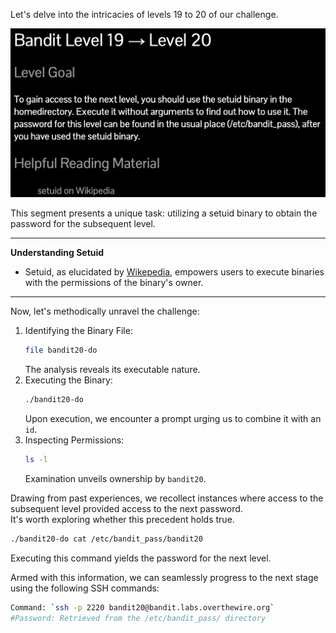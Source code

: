Let's delve into the intricacies of levels 19 to 20 of our challenge.

![untitled](ScreenShots/Level%2019%20->%2020.jpg)

This segment presents a unique task: utilizing a setuid binary to obtain the password for the subsequent level.

---
**Understanding Setuid**
- Setuid, as elucidated by [Wikepedia](https://en.wikipedia.org/wiki/Setuid), empowers users to execute binaries with the permissions of the binary's owner.

---
Now, let's methodically unravel the challenge:
1. Identifying the Binary File:
    ```bash
    file bandit20-do
    ```
    The analysis reveals its executable nature.
2. Executing the Binary:
    ```bash
    ./bandit20-do
    ```
    Upon execution, we encounter a prompt urging us to combine it with an `id`.
3. Inspecting Permissions:
    ```bash
    ls -l
    ```
    Examination unveils ownership by `bandit20`.

Drawing from past experiences, we recollect instances where access to the subsequent level provided access to the next password.  
It's worth exploring whether this precedent holds true.
```bash
./bandit20-do cat /etc/bandit_pass/bandit20
```
Executing this command yields the password for the next level.  

Armed with this information, we can seamlessly progress to the next stage using the following SSH commands:
```bash
Command: `ssh -p 2220 bandit20@bandit.labs.overthewire.org`
#Password: Retrieved from the /etc/bandit_pass/ directory
```
<!-- Password: `VxCazJaVykI6W36BkBU0mJTCM8rR95XT` -->